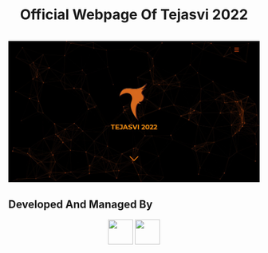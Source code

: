 # <div align="center"> Official Webpage Of Tejasvi 2022 </div>

<br>
<img style"pointer-events: none;" src="assets/homepage.jpg">
<br>

## Developed And Managed By
<div align="center">
<a href="https://github.com/ipuppyyt" target="_blank"><img src="https://avatars.githubusercontent.com/ipuppyyt?v=4&h=300&w=300&fit=cover&mask=circle&maxage=7d" height="50" width="50"></a> <a href="https://github.com/apk-official" target="_blank"><img src="https://avatars.githubusercontent.com/apk-official?v=4&h=300&w=300&fit=cover&mask=circle&maxage=7d" height="50" width="50"></a>
</div>
